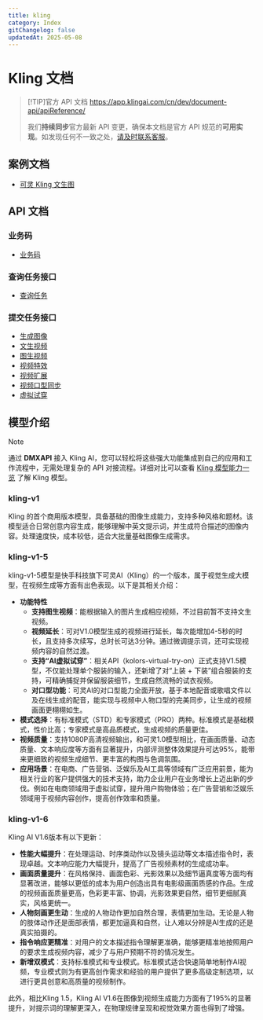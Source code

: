```yaml
---
title: kling
category: Index
gitChangelog: false
updatedAt: 2025-05-08
---
```


# Kling 文档

> [!TIP]官方 API 文档
> https://app.klingai.com/cn/dev/document-api/apiReference/
> 
> 我们**持续同步**官方最新 API 变更，确保本文档是官方 API 规范的**可用实现**。如发现任何不一致之处，[请及时联系客服](https://dmxapi.cn/models.html#contact)。



## 案例文档


- [可灵 Kling 文生图](kling-text-to-image.md)


## API 文档

### 业务码

- [业务码](./api/business-code.md)

### 查询任务接口

- [查询任务](./api/query-api.md)

### 提交任务接口

- [生成图像](./api/generate-image.md)
- [文生视频](./api/text-generate-video.md)
- [图生视频](./api/image-generate-video.md)
- [视频特效](./api/video-effect.md)
- [视频扩展](./api/video-extend.md)
- [视频口型同步](./api/video-sync-lip.md)
- [虚拟试穿](./api/virtual-try-on.md)


## 模型介绍

> [!NOTE]
> 通过 **DMXAPI** 接入 Kling AI，您可以轻松将这些强大功能集成到自己的应用和工作流程中，无需处理复杂的 API 对接流程。详细对比可以查看 [Kling 模型能力一览](./overview.md) 了解 Kling 模型。


### kling-v1

Kling 的首个商用版本模型，具备基础的图像生成能力，支持多种风格和题材。该模型适合日常创意内容生成，能够理解中英文提示词，并生成符合描述的图像内容。处理速度快，成本较低，适合大批量基础图像生成需求。

### kling-v1-5

kling-v1-5模型是快手科技旗下可灵AI（Kling）的一个版本，属于视觉生成大模型，在视频生成等方面有出色表现。以下是其相关介绍：
- **功能特性**
    - **支持图生视频**：能根据输入的图片生成相应视频，不过目前暂不支持文生视频。
    - **视频延长**：可对V1.0模型生成的视频进行延长，每次能增加4-5秒的时长，且支持多次续写，总时长可达3分钟。通过微调提示词，还可实现视频内容的自然过渡。
    - **支持“AI虚拟试穿”**：相关API（kolors-virtual-try-on）正式支持V1.5模型，不仅能处理单个服装的输入，还新增了对“上装 + 下装”组合服装的支持，可精确捕捉并保留服装细节，生成自然流畅的试衣视频。
    - **对口型功能**：可灵AI的对口型能力全面开放，基于本地配音或歌唱文件以及在线生成的配音，能实现与视频中人物口型的完美同步，让生成的视频画面更栩栩如生。
- **模式选择**：有标准模式（STD）和专家模式（PRO）两种。标准模式是基础模式，性价比高；专家模式是高品质模式，生成视频的质量更佳。
- **视频质量**：支持1080P高清视频输出，和可灵1.0模型相比，在画面质量、动态质量、文本响应度等方面有显著提升，内部评测整体效果提升可达95%，能带来更细致的视频生成细节、更丰富的构图与色调氛围。
- **应用场景**：在电商、广告营销、泛娱乐及AI工具等领域有广泛应用前景，能为相关行业的客户提供强大的技术支持，助力企业用户在业务增长上迈出新的步伐。例如在电商领域用于虚拟试穿，提升用户购物体验；在广告营销和泛娱乐领域用于视频内容创作，提高创作效率和质量。

### kling-v1-6

Kling AI V1.6版本有以下更新：
- **性能大幅提升**：在处理运动、时序类动作以及镜头运动等文本描述指令时，表现卓越。文本响应能力大幅提升，提高了广告视频素材的生成成功率。
- **画面质量提升**：在风格保持、画面色彩、光影效果以及细节逼真度等方面均有显著改进，能够以更低的成本为用户创造出具有电影级画面质感的作品。生成的视频画面质量更高，色彩更丰富、协调，光影效果更自然，细节更细腻真实，风格更统一。
- **人物刻画更生动**：生成的人物动作更加自然合理，表情更加生动。无论是人物的肢体动作还是面部表情，都更加逼真和自然，让人难以分辨是AI生成的还是真实拍摄的。
- **指令响应更精准**：对用户的文本描述指令理解更准确，能够更精准地按照用户的要求生成视频内容，减少了与用户预期不符的情况发生。
- **新增双模式**：支持标准模式和专业模式。标准模式适合快速简单地制作AI视频，专业模式则为有更高创作需求和经验的用户提供了更多高级定制选项，以进行更具创意和高质量的视频制作。

此外，相比Kling 1.5，Kling AI V1.6在图像到视频生成能力方面有了195%的显著提升，对提示词的理解更深入，在物理规律呈现和视觉效果方面也得到了增强。